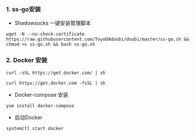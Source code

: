 

### 1. ss-go安装
* Shadowsocks 一键安装管理脚本

`wget -N --no-check-certificate https://raw.githubusercontent.com/ToyoDAdoubi/doubi/master/ss-go.sh && chmod +x ss-go.sh && bash ss-go.sh`

### 2. Docker 安装

`curl -sSL https://get.docker.com/ | sh`

`curl https://get.docker.com -fsSL | sh`

* Docker-compose 安装

`yum install docker-compose`

* 启动Docker

`systemctl start docker`
